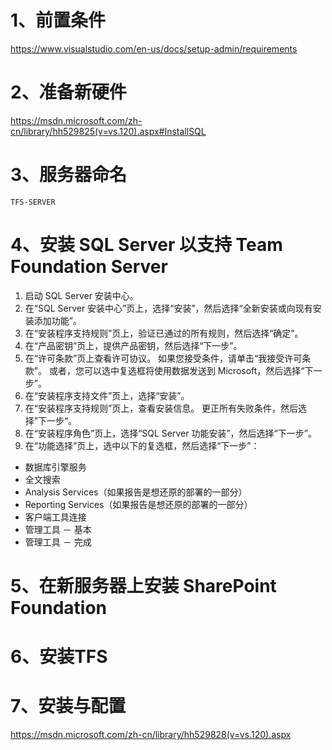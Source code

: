 # 1、前置条件

https://www.visualstudio.com/en-us/docs/setup-admin/requirements


# 2、准备新硬件

https://msdn.microsoft.com/zh-cn/library/hh529825(v=vs.120).aspx#InstallSQL


# 3、服务器命名

    TFS-SERVER


# 4、安装 SQL Server 以支持 Team Foundation Server

1. 启动 SQL Server 安装中心。
2. 在“SQL Server 安装中心”页上，选择“安装”，然后选择“全新安装或向现有安装添加功能”。
3. 在“安装程序支持规则”页上，验证已通过的所有规则，然后选择“确定”。
4. 在“产品密钥”页上，提供产品密钥，然后选择“下一步”。
5. 在“许可条款”页上查看许可协议。 如果您接受条件，请单击“我接受许可条款”。 或者，您可以选中复选框将使用数据发送到 Microsoft，然后选择“下一步”。
6. 在“安装程序支持文件”页上，选择“安装”。
7. 在“安装程序支持规则”页上，查看安装信息。 更正所有失败条件，然后选择”下一步“。
8. 在“安装程序角色”页上，选择“SQL Server 功能安装”，然后选择“下一步”。
9. 在“功能选择”页上，选中以下的复选框，然后选择“下一步”：
- 数据库引擎服务
- 全文搜索
- Analysis Services（如果报告是想还原的部署的一部分）
- Reporting Services（如果报告是想还原的部署的一部分）
- 客户端工具连接
- 管理工具 － 基本
- 管理工具 － 完成



# 5、在新服务器上安装 SharePoint Foundation



# 6、安装TFS

# 7、安装与配置

https://msdn.microsoft.com/zh-cn/library/hh529828(v=vs.120).aspx
